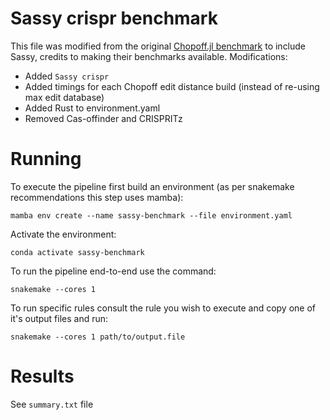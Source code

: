 # Sassy crispr benchmark

This file was modified from the original [Chopoff.jl benchmark](https://git.app.uib.no/valenlab/chopoff-benchmark) to include Sassy, credits to making their benchmarks available. Modifications:
* Added `Sassy crispr`
* Added timings for each Chopoff edit distance build (instead of re-using max edit database)
* Added Rust to environment.yaml
* Removed Cas-offinder and CRISPRITz

# Running

To execute the pipeline first build an environment (as per snakemake recommendations this step uses mamba):

`mamba env create --name sassy-benchmark --file environment.yaml` 

Activate the environment:

`conda activate sassy-benchmark`

To run the pipeline end-to-end use the command:

`snakemake --cores 1`

To run specific rules consult the rule you wish to execute and copy one of it's output files and run:

`snakemake --cores 1 path/to/output.file`


# Results
See `summary.txt` file

